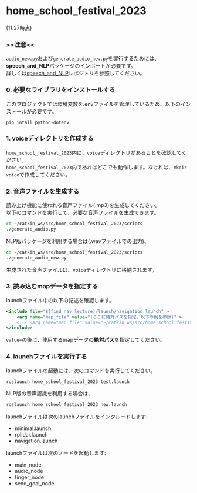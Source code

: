 # home_school_festival_2023
(11.27時点)

### >>注意<<
`audio_new.py`および`generate_audio_new.py`を実行するためには、**speech_and_NLP**パッケージのインポートが必要です。<br>
詳しくは[speech_and_NLP](https://github.com/rionehome/speech_and_NLP/tree/main)レポジトリを参照してください。

### 0. 必要なライブラリをインストールする
このプロジェクトでは環境変数を.envファイルを管理しているため、以下のインストールが必要です。
```bash
pip intall python-dotenv
```

### 1. voiceディレクトリを作成する
`home_school_festival_2023`内に、`voice`ディレクトリがあることを確認してください。<br>
`home_school_festival_2023`内であればどこでも動作します。なければ、`mkdir voice`で作成してください。

### 2. 音声ファイルを生成する
読み上げ機能に使われる音声ファイル(.mp3)を生成してください。<br>
以下のコマンドを実行して、必要な音声ファイルを生成できます。
```bash
cd ~/catkin_ws/src/home_school_festival_2023/scripts
./generate_audio.py
```
NLP版パッケージを利用する場合は(.wavファイルでの出力)、
```bash
cd ~/catkin_ws/src/home_school_festival_2023/scripts
./generate_audio_new.py
```
生成された音声ファイルは、`voice`ディレクトリに格納されます。

### 3. 読み込むmapデータを指定する
launchファイル中の以下の記述を確認します。
```xml
<include file="$(find nav_lecture)/launch/navigation.launch" >
    <arg name="map_file" value="{ここに絶対パスを指定。以下の例を参照}" >
    <!-- <arg name="map_file" value="~/catkin_ws/src/home_school_festival_2023/map/bushitu.yaml" > -->
</include>
```
`value=`の後に、使用するmapデータの**絶対パス**を指定してください。

### 4. launchファイルを実行する
launchファイルの起動には、次のコマンドを実行してください。
```bash
roslaunch home_school_festival_2023 test.launch
```
NLP版の音声認識を利用する場合は、
```bash
roslaunch home_school_festival_2023 new.launch
```
launchファイルは次のlaunchファイルをインクルードします:
- minimal.launch
- rplidar.launch
- navigation.launch

launchファイルは次のノードを起動します:
- main_node
- audio_node
- finger_node
- send_goal_node


